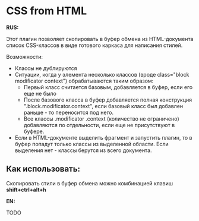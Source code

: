 # CSS from HTML

**RUS:**

Этот плагин позволяет скопировать в буфер обмена из HTML-документа список CSS-классов в виде готового каркаса для написания стилей.

Возможности:
- Классы не дублируются
- Ситуации, когда у элемента несколько классов (вроде class="block modificator context") обрабатываются таким образом:
    - Первый класс считается базовым, добавляется в буфер, если его еще не было
    - После базового класса в буфер добавляется полная конструкция ".block.modificator.context", если базовый класс был добавлен раньше - то переносится под него.
    - Все классы .modificator .context (количество не ограничено) добавляются по отдельности, если еще не присутствуют в буфере.
- Если в HTML-документе выделить фрагмент и запустить плагин, то в буфер попадут только классы из выделенной области. Если выделения нет - классы берутся из всего документа.

## Как использовать:
Скопировать стили в буфер обмена можно комбинацией клавиш **shift+ctrl+alt+h**

**EN:**

TODO
